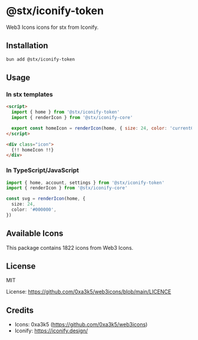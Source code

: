 # @stx/iconify-token

Web3 Icons icons for stx from Iconify.

## Installation

```bash
bun add @stx/iconify-token
```

## Usage

### In stx templates

```html
<script>
  import { home } from '@stx/iconify-token'
  import { renderIcon } from '@stx/iconify-core'

  export const homeIcon = renderIcon(home, { size: 24, color: 'currentColor' })
</script>

<div class="icon">
  {!! homeIcon !!}
</div>
```

### In TypeScript/JavaScript

```typescript
import { home, account, settings } from '@stx/iconify-token'
import { renderIcon } from '@stx/iconify-core'

const svg = renderIcon(home, {
  size: 24,
  color: '#000000',
})
```

## Available Icons

This package contains 1822 icons from Web3 Icons.

## License

MIT

License: https://github.com/0xa3k5/web3icons/blob/main/LICENCE

## Credits

- Icons: 0xa3k5 (https://github.com/0xa3k5/web3icons)
- Iconify: https://iconify.design/

